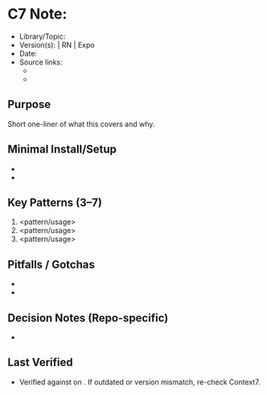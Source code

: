 # C7 Note: <Topic or Library>

- Library/Topic: <name>
- Version(s): <lib version> | RN <x> | Expo <x>
- Date: <YYYY-MM-DD>
- Source links:
  - <url1>
  - <url2>

## Purpose
Short one-liner of what this covers and why.

## Minimal Install/Setup
- <cmd or step>
- <config tweak>

## Key Patterns (3–7)
1. <pattern/usage>
2. <pattern/usage>
3. <pattern/usage>

## Pitfalls / Gotchas
- <issue and fix>
- <platform caveat>

## Decision Notes (Repo-specific)
- <what we standardize on and why>

## Last Verified
- Verified against <versions> on <date>. If outdated or version mismatch, re-check Context7.
